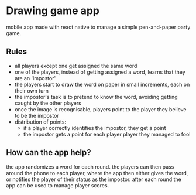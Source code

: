 # Drawing game app

mobile app made with react native to manage a simple pen-and-paper party game.

## Rules

- all players except one get assigned the same word
- one of the players, instead of getting assigned a word, learns that they are an 'impostor'
- the players start to draw the word on paper in small increments, each on their own turn
- the impostor's task is to pretend to know the word, avoiding getting caught by the other players
- once the image is recognisable, players point to the player they believe to be the impostor
- distribution of points:
    - if a player correctly identifies the impostor, they get a point
    - the impostor gets a point for each player player they managed to fool

## How can the app help?

the app randomizes a word for each round. the players can then pass around the phone to each player,
where the app then either gives the word, or notifies the player of their status as the impostor. after
each round the app can be used to manage player scores.


